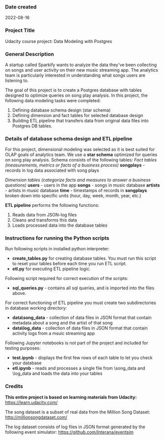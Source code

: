 ### Date created
2022-08-16


### Project Title
Udacity course project: Data Modeling with Postgres


### General Description
A startup called Sparkify wants to analyze the data they've been collecting on songs and user activity on their new music streaming app.
The analytics team is particularly interested in understanding what songs users are listening to.

The goal of this project is to create a Postgres database with tables designed to optimize queries on song play analysis.
In this project, the following data modeling tasks were completed:
1. Defining database schema design (star schema)
2. Defining dimension and fact tables for selected database design
3. Building ETL pipeline that transfers data from original data files into Postgres DB tables.


### Details of database schema design and ETL pipeline
For this project, dimensional modeling was selected as it is best suited for OLAP goals of analytics team.
We use a **star schema** optimized for queries on song play analysis.
Schema consists of the following tables:
_Fact tables (measurements, metrics or facts of a business process)_
**songplays** - records in log data associated with song plays

_Dimension tables (categorize facts and measures to answer a business questions)_
**users** - users in the app
**songs** - songs in music database
**artists** - artists in music database
**time** - timestamps of records in **songplays** broken down into specific units (hour, day, week, month, year, etc.)

**ETL pipeline** performs the following functions:
1. Reads data from JSON-log files
2. Cleans and transforms this data
3. Loads processed data into the database tables


### Instructions for running the Python scripts
Run following scripts in installed python interpreter:
- **create_tables.py** for creating database tables. You must run this script to reset your tables before each time you run ETL script.
- **etl.py** for executing ETL pipeline logic.

Following script required for correct execution of the scripts:
- **sql_queries.py** - contains all sql queries, and is imported into the files above.

For correct functioning of ETL pipeline you must create two subdirectories in database working directory:
- **data\\song_data** - collection of data files in JSON format that contain metadata about a song and the artist of that song
- **data\\log_data** - collection of data files in JSON format that contain activity logs from a msuic streaming app

Following Jupyter notebooks is not part of the project and included for testing purposes:
- **test.ipynb** - displays the first few rows of each table to let you check your database
- **etl.ipynb** - reads and processes a single file from \\song_data and \\log_data and loads the data into your tables


### Credits

**This entire project is based on learning materials from Udacity:**
https://learn.udacity.com/

The song dataset is a subset of real data from the Million Song Dataset:
http://millionsongdataset.com/

The log dataset consists of log files in JSON format generated by the following event simulator:
https://github.com/Interana/eventsim
